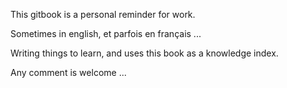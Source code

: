 This gitbook is a personal reminder for work. 

Sometimes in english, et parfois en français ...

Writing things to learn, and uses this book as a knowledge index.

Any comment is welcome ...
